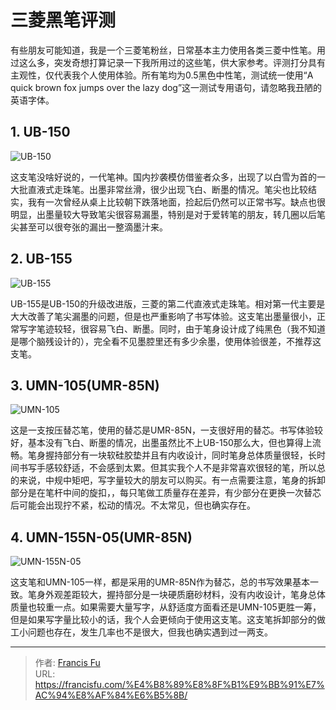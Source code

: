 # 三菱黑笔评测


有些朋友可能知道，我是一个三菱笔粉丝，日常基本主力使用各类三菱中性笔。用过这么多，突发奇想打算记录一下我所用过的这些笔，供大家参考。评测打分具有主观性，仅代表我个人使用体验。所有笔均为0.5黑色中性笔，测试统一使用“A quick brown fox jumps over the lazy dog”这一测试专用语句，请忽略我丑陋的英语字体。

<!--more-->

## 1. UB-150

![UB-150](/images/评测合辑/三菱黑笔评测/UB-150.jpg)

这支笔没啥好说的，一代笔神。国内抄袭模仿借鉴者众多，出现了以白雪为首的一大批直液式走珠笔。出墨非常丝滑，很少出现飞白、断墨的情况。笔尖也比较结实，我有一次曾经从桌上比较朝下跌落地面，捡起后仍然可以正常书写。缺点也很明显，出墨量较大导致笔尖很容易漏墨，特别是对于爱转笔的朋友，转几圈以后笔尖甚至可以很夸张的漏出一整滴墨汁来。

## 2. UB-155

![UB-155](/images/评测合辑/三菱黑笔评测/UB-155.jpg)

UB-155是UB-150的升级改进版，三菱的第二代直液式走珠笔。相对第一代主要是大大改善了笔尖漏墨的问题，但是也严重影响了书写体验。这支笔出墨量很小，正常写字笔迹较轻，很容易飞白、断墨。同时，由于笔身设计成了纯黑色（我不知道是哪个脑残设计的），完全看不见墨腔里还有多少余墨，使用体验很差，不推荐这支笔。

## 3. UMN-105(UMR-85N)

![UMN-105](/images/评测合辑/三菱黑笔评测/UMN-105.jpg)

这是一支按压替芯笔，使用的替芯是UMR-85N，一支很好用的替芯。书写体验较好，基本没有飞白、断墨的情况，出墨虽然比不上UB-150那么大，但也算得上流畅。笔身握持部分有一块软硅胶垫并且有内收设计，同时笔身总体质量很轻，长时间书写手感较舒适，不会感到太累。但其实我个人不是非常喜欢很轻的笔，所以总的来说，中规中矩吧，写字量较大的朋友可以购买。有一点需要注意，笔身的拆卸部分是在笔杆中间的旋扣，，每只笔做工质量存在差异，有少部分在更换一次替芯后可能会出现拧不紧，松动的情况。不太常见，但也确实存在。

## 4. UMN-155N-05(UMR-85N)

![UMN-155N-05](/images/评测合辑/三菱黑笔评测/UMN-155N-05.jpg)

这支笔和UMN-105一样，都是采用的UMR-85N作为替芯，总的书写效果基本一致。笔身外观差距较大，握持部分是一块硬质磨砂材料，没有内收设计，笔身总体质量也较重一点。如果需要大量写字，从舒适度方面看还是UMN-105更胜一筹，但是如果写字量比较小的话，我个人会更倾向于使用这支笔。这支笔拆卸部分的做工小问题也存在，发生几率也不是很大，但我也确实遇到过一两支。


<!--
um100
um151
ub125
ub185S
ub205
uba188
umn152
umn188
umn207
umn307
umn S
umr85n
-->

---

> 作者: [Francis Fu](https://francisfu.com/)  
> URL: https://francisfu.com/%E4%B8%89%E8%8F%B1%E9%BB%91%E7%AC%94%E8%AF%84%E6%B5%8B/  

